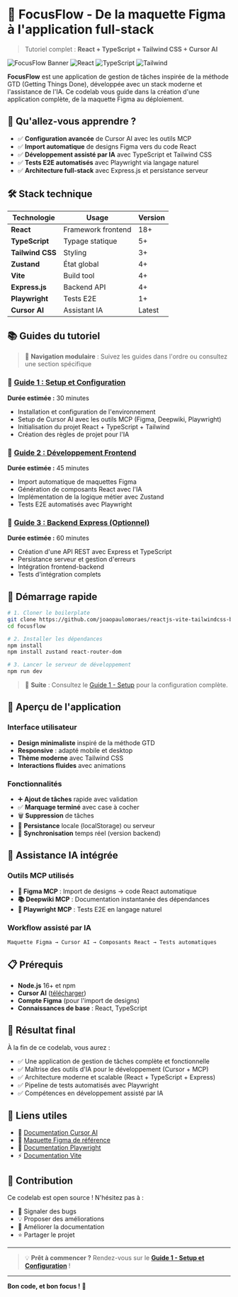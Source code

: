# 🚀 FocusFlow - De la maquette Figma à l'application full-stack

> Tutoriel complet : **React + TypeScript + Tailwind CSS + Cursor AI**

![FocusFlow Banner](https://img.shields.io/badge/FocusFlow-GTD%20Task%20Manager-blue?style=for-the-badge)
![React](https://img.shields.io/badge/React-18+-61DAFB?style=flat&logo=react)
![TypeScript](https://img.shields.io/badge/TypeScript-5+-3178C6?style=flat&logo=typescript)
![Tailwind](https://img.shields.io/badge/Tailwind-CSS-38B2AC?style=flat&logo=tailwind-css)

**FocusFlow** est une application de gestion de tâches inspirée de la méthode GTD (Getting Things Done), développée avec un stack moderne et l'assistance de l'IA. Ce codelab vous guide dans la création d'une application complète, de la maquette Figma au déploiement.

## 🎯 Qu'allez-vous apprendre ?

- ✅ **Configuration avancée** de Cursor AI avec les outils MCP
- ✅ **Import automatique** de designs Figma vers du code React
- ✅ **Développement assisté par IA** avec TypeScript et Tailwind CSS
- ✅ **Tests E2E automatisés** avec Playwright via langage naturel
- ✅ **Architecture full-stack** avec Express.js et persistance serveur

## 🛠️ Stack technique

| Technologie | Usage | Version |
|-------------|-------|---------|
| **React** | Framework frontend | 18+ |
| **TypeScript** | Typage statique | 5+ |
| **Tailwind CSS** | Styling | 3+ |
| **Zustand** | État global | 4+ |
| **Vite** | Build tool | 4+ |
| **Express.js** | Backend API | 4+ |
| **Playwright** | Tests E2E | 1+ |
| **Cursor AI** | Assistant IA | Latest |

## 📚 Guides du tutoriel

> 🔗 **Navigation modulaire** : Suivez les guides dans l'ordre ou consultez une section spécifique

### 🚀 [Guide 1 : Setup et Configuration](01-setup.md)
**Durée estimée :** 30 minutes

- Installation et configuration de l'environnement
- Setup de Cursor AI avec les outils MCP (Figma, Deepwiki, Playwright)
- Initialisation du projet React + TypeScript + Tailwind
- Création des règles de projet pour l'IA

### 📱 [Guide 2 : Développement Frontend](02-frontend.md)
**Durée estimée :** 45 minutes

- Import automatique de maquettes Figma
- Génération de composants React avec l'IA
- Implémentation de la logique métier avec Zustand
- Tests E2E automatisés avec Playwright

### 🔧 [Guide 3 : Backend Express (Optionnel)](03-backend.md)
**Durée estimée :** 60 minutes

- Création d'une API REST avec Express et TypeScript
- Persistance serveur et gestion d'erreurs
- Intégration frontend-backend
- Tests d'intégration complets

## 🚀 Démarrage rapide

```bash
# 1. Cloner le boilerplate
git clone https://github.com/joaopaulomoraes/reactjs-vite-tailwindcss-boilerplate focusflow
cd focusflow

# 2. Installer les dépendances
npm install
npm install zustand react-router-dom

# 3. Lancer le serveur de développement
npm run dev
```

> 📖 **Suite** : Consultez le [Guide 1 - Setup](01-setup.md) pour la configuration complète.

## 🎨 Aperçu de l'application

### Interface utilisateur
- **Design minimaliste** inspiré de la méthode GTD
- **Responsive** : adapté mobile et desktop
- **Thème moderne** avec Tailwind CSS
- **Interactions fluides** avec animations

### Fonctionnalités
- ➕ **Ajout de tâches** rapide avec validation
- ✅ **Marquage terminé** avec case à cocher
- 🗑️ **Suppression** de tâches
- 💾 **Persistance** locale (localStorage) ou serveur
- 🔄 **Synchronisation** temps réel (version backend)

## 🤖 Assistance IA intégrée

### Outils MCP utilisés
- **🎨 Figma MCP** : Import de designs → code React automatique
- **📚 Deepwiki MCP** : Documentation instantanée des dépendances
- **🧪 Playwright MCP** : Tests E2E en langage naturel

### Workflow assisté par IA
```
Maquette Figma → Cursor AI → Composants React → Tests automatiques
```

## 📋 Prérequis

- **Node.js** 16+ et npm
- **Cursor AI** ([télécharger](https://cursor.sh/))
- **Compte Figma** (pour l'import de designs)
- **Connaissances de base** : React, TypeScript

## 🎯 Résultat final

À la fin de ce codelab, vous aurez :

- ✅ Une application de gestion de tâches complète et fonctionnelle
- ✅ Maîtrise des outils d'IA pour le développement (Cursor + MCP)
- ✅ Architecture moderne et scalable (React + TypeScript + Express)
- ✅ Pipeline de tests automatisés avec Playwright
- ✅ Compétences en développement assisté par IA

## 🔗 Liens utiles

- 📖 [Documentation Cursor AI](https://cursor.sh/docs)
- 🎨 [Maquette Figma de référence](https://www.figma.com/design/IhVR4yEdIoYXqZWPnjM11R/)
- 🧪 [Documentation Playwright](https://playwright.dev/)
- ⚡ [Documentation Vite](https://vitejs.dev/)

## 🤝 Contribution

Ce codelab est open source ! N'hésitez pas à :
- 🐛 Signaler des bugs
- 💡 Proposer des améliorations
- 📝 Améliorer la documentation
- ⭐ Partager le projet

---

> 💡 **Prêt à commencer ?** Rendez-vous sur le **[Guide 1 - Setup et Configuration](01-setup.md)** !

---

**Bon code, et bon focus !** 🚀